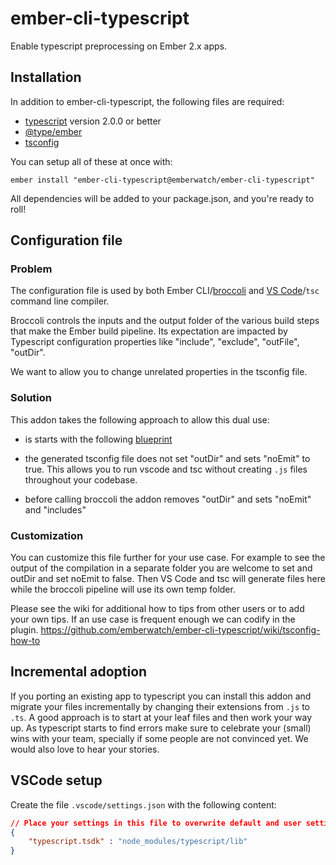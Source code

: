 # ember-cli-typescript

Enable typescript preprocessing on Ember 2.x apps.


## Installation

In addition to ember-cli-typescript, the following files are required:

- [typescript](https://github.com/Microsoft/TypeScript) version 2.0.0 or better
- [@type/ember](https://www.npmjs.com/package/@types/ember)
- [tsconfig](https://www.typescriptlang.org/docs/handbook/tsconfig-json.html)

You can setup all of these at once with:

```
ember install "ember-cli-typescript@emberwatch/ember-cli-typescript"
```

All dependencies will be added to your package.json, and you're ready to roll!

## Configuration file


### Problem ###

The configuration file is used by both Ember
CLI/[broccoli](http://broccolijs.com/) and [VS
Code](http://code.visualstudio.com/)/`tsc` command line compiler.

Broccoli controls the inputs and the output folder of the various build steps
that make the Ember build pipeline. Its expectation are impacted by Typescript
configuration properties like "include", "exclude", "outFile", "outDir".

We want to allow you to change unrelated properties in the tsconfig file.

### Solution ###

This addon takes the following approach to allow this dual use:

- is starts with the following [blueprint](https://github.com/emberwatch/ember-cli-typescript/blob/master/blueprints/ember-cli-typescript/files/tsconfig.json)

- the generated tsconfig file does not set "outDir" and sets "noEmit" to true.
  This allows you to run vscode and tsc without creating `.js` files throughout
  your codebase.

- before calling broccoli the addon removes "outDir" and sets "noEmit" and "includes"

### Customization ###

You can customize this file further for your use case. For example to see the
output of the compilation in a separate folder you are welcome to set and
outDir and set noEmit to false. Then VS Code and tsc will generate files here
while the broccoli pipeline will use its own temp folder.

Please see the wiki for additional how to tips from other users or to add 
your own tips. If an use case is frequent enough we can codify in the plugin.
https://github.com/emberwatch/ember-cli-typescript/wiki/tsconfig-how-to


## Incremental adoption

If you porting an existing app to typescript you can install this addon and
migrate your files incrementally by changing their extensions from `.js` to
`.ts`.  A good approach is to start at your leaf files and then work your way
up. As typescript starts to find errors make sure to celebrate your (small)
wins with your team, specially if some people are not convinced yet. We would also
love to hear your stories.

## VSCode setup

Create the file `.vscode/settings.json` with the following content:

```json
// Place your settings in this file to overwrite default and user settings.
{
    "typescript.tsdk" : "node_modules/typescript/lib"
}
```
